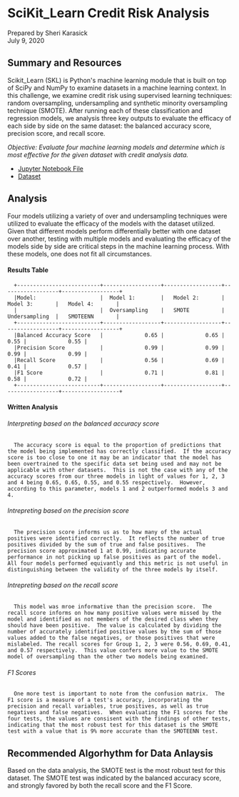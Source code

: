 # SciKit_Learn Credit Risk Analysis
Prepared by Sheri Karasick <br />
July 9, 2020 <br />

## Summary and Resources
Scikit_Learn (SKL) is Python's machine learning module that is built on top of SciPy and NumPy to examine datasets in a machine learning context.  In this challenge, we examine credit risk using supervised learning techniques: random oversampling, undersampling and synthetic minority oversampling technique (SMOTE).  After running each of these classification and regression models, we analysis three key outputs to evaluate the efficacy of each side by side on the same dataset: the balanced accuracy score, precision score, and recall score.  

*Objective: Evaluate four machine learning models and determine which is most effective for the given dataset with credit analysis data.*

* [Jupyter Notebook File](/credit_risk_resampling_karasick.ipynb)
* [Dataset](Resources/LoanStats_2019Q1.csv.zip)

## Analysis
Four models utilizing a variety of over and undersampling techniques were utilized to evaluate the efficacy of the models with the dataset utilized.
Given that different models perform differentially better with one dataset over another, testing with multiple models and evaluating the efficacy of the models side by side are critical steps in the machine learning process.  With these models, one does not fit all circumstances.

#### Results Table

      +--------------------------+------------------+------------------+------------------+------------------+
      |Model:                    |  Model 1:        |   Model 2:       |   Model 3:       |   Model 4:       |
      |                          |  Oversampling    |   SMOTE          |   Undersampling  |   SMOTEENN       | 
      +--------------------------+------------------+------------------+------------------+------------------+
      |Balanced Accuracy Score   |             0.65 |             0.65 |             0.55 |             0.55 |
      |Precision Score           |             0.99 |             0.99 |             0.99 |             0.99 |
      |Recall Score              |             0.56 |             0.69 |             0.41 |             0.57 |
      |F1 Score                  |             0.71 |             0.81 |             0.58 |             0.72 |
      +--------------------------+------------------+------------------+------------------+------------------+

#### Written Analysis

   ###### Interpreting based on the balanced accuracy score
      The accuracy score is equal to the proportion of predictions that the model being implemented has correctly classified.  If the accuracy score is too close to one it may be an indicator that the model has been overtrained to the specific data set being used and may not be applicable with other datasets.  This is not the case with any of the accuracy scores from our three models in light of values for 1, 2, 3 and 4 being 0.65, 0.65, 0.55, and 0.55 respectively.  However, according to this parameter, models 1 and 2 outperformed models 3 and 4.

   ###### Intrepreting based on the precision score
      The precision score informs us as to how many of the actual positives were identified correctly.  It reflects the number of true positives divided by the sum of true and false positives.  The precision score approximated 1 at 0.99, indicating accurate performance in not picking up false positives as part of the model. All four models performed equivantly and this metric is not useful in distinguishing between the validity of the three models by itself.

   ###### Intrepreting based on the recall score
      This model was mroe informative than the precision score.  The recall score informs on how many positive values were missed by the model and identified as not members of the desired class when they should have been positive.  The value is calculated by dividing the number of accurately identified positive values by the sum of those values added to the false negatives, or those positives that were mislabeled. The recall scores for Group 1, 2, 3 were 0.56, 0.69, 0.41, and 0.57 respectively.  This value confers more value to the SMOTE model of oversampling than the other two models being examined.  

   ###### F1 Scores
      One more test is important to note from the confusion matrix.  The F1 score is a measure of a test's accuracy, incorporating the precision and recall variables, true positives, as well as true negatives and false negatives.  When evaluating the F1 scores for the four tests, the values are consisent with the findings of other tests, indicating that the most robust test for this dataset is the SMOTE test with a value that is 9% more accurate than the SMOTEENN test. 

## Recommended Algorhythm for Data Anlaysis
Based on the data analysis, the SMOTE test is the most robust test for this dataset.  The SMOTE test was indicated by the balanced accuracy score, and strongly favored by both the recall score and the F1 Score.
